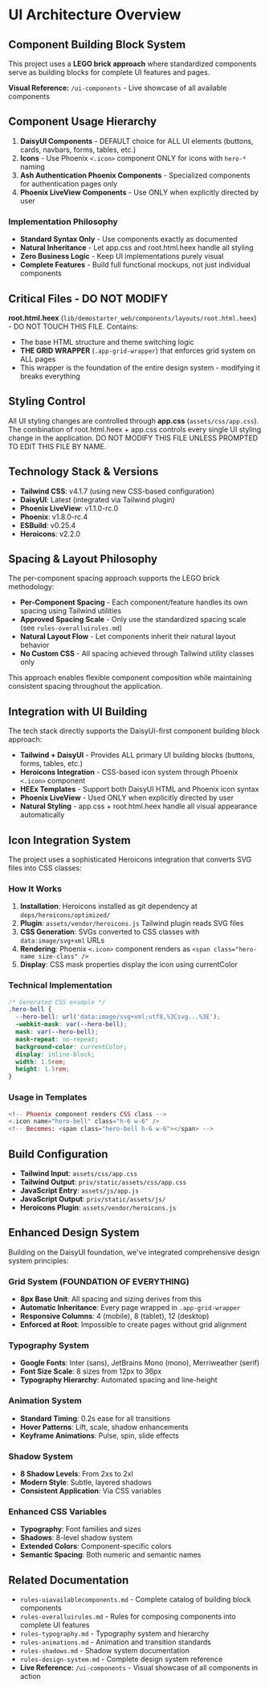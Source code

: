 # UI Architecture Overview

## Component Building Block System

This project uses a **LEGO brick approach** where standardized components serve as building blocks for complete UI features and pages.

**Visual Reference:** `/ui-components` - Live showcase of all available components

## Component Usage Hierarchy

1. **DaisyUI Components** - DEFAULT choice for ALL UI elements (buttons, cards, navbars, forms, tables, etc.)
2. **Icons** - Use Phoenix `<.icon>` component ONLY for icons with `hero-*` naming  
3. **Ash Authentication Phoenix Components** - Specialized components for authentication pages only
4. **Phoenix LiveView Components** - Use ONLY when explicitly directed by user

### Implementation Philosophy
- **Standard Syntax Only** - Use components exactly as documented
- **Natural Inheritance** - Let app.css and root.html.heex handle all styling  
- **Zero Business Logic** - Keep UI implementations purely visual
- **Complete Features** - Build full functional mockups, not just individual components

## Critical Files - DO NOT MODIFY

**root.html.heex** (`lib/demostarter_web/components/layouts/root.html.heex`) - DO NOT TOUCH THIS FILE. Contains:
- The base HTML structure and theme switching logic
- **THE GRID WRAPPER** (`.app-grid-wrapper`) that enforces grid system on ALL pages
- This wrapper is the foundation of the entire design system - modifying it breaks everything

## Styling Control

All UI styling changes are controlled through **app.css** (`assets/css/app.css`). The combination of root.html.heex + app.css controls every single UI styling change in the application. DO NOT MODIFY THIS FILE UNLESS PROMPTED TO EDIT THIS FILE BY NAME. 

## Technology Stack & Versions

- **Tailwind CSS**: v4.1.7 (using new CSS-based configuration)
- **DaisyUI**: Latest (integrated via Tailwind plugin)
- **Phoenix LiveView**: v1.1.0-rc.0
- **Phoenix**: v1.8.0-rc.4
- **ESBuild**: v0.25.4
- **Heroicons**: v2.2.0

## Spacing & Layout Philosophy

The per-component spacing approach supports the LEGO brick methodology:

- **Per-Component Spacing** - Each component/feature handles its own spacing using Tailwind utilities
- **Approved Spacing Scale** - Only use the standardized spacing scale (see `rules-overalluirules.md`)
- **Natural Layout Flow** - Let components inherit their natural layout behavior
- **No Custom CSS** - All spacing achieved through Tailwind utility classes only

This approach enables flexible component composition while maintaining consistent spacing throughout the application.

## Integration with UI Building

The tech stack directly supports the DaisyUI-first component building block approach:

- **Tailwind + DaisyUI** - Provides ALL primary UI building blocks (buttons, forms, tables, etc.)
- **Heroicons Integration** - CSS-based icon system through Phoenix `<.icon>` component
- **HEEx Templates** - Support both DaisyUI HTML and Phoenix icon syntax
- **Phoenix LiveView** - Used ONLY when explicitly directed by user
- **Natural Styling** - app.css + root.html.heex handle all visual appearance automatically

## Icon Integration System

The project uses a sophisticated Heroicons integration that converts SVG files into CSS classes:

### How It Works
1. **Installation**: Heroicons installed as git dependency at `deps/heroicons/optimized/`
2. **Plugin**: `assets/vendor/heroicons.js` Tailwind plugin reads SVG files
3. **CSS Generation**: SVGs converted to CSS classes with `data:image/svg+xml` URLs
4. **Rendering**: Phoenix `<.icon>` component renders as `<span class="hero-name size-class" />`
5. **Display**: CSS mask properties display the icon using currentColor

### Technical Implementation
```css
/* Generated CSS example */
.hero-bell {
  --hero-bell: url('data:image/svg+xml;utf8,%3Csvg...%3E');
  -webkit-mask: var(--hero-bell);
  mask: var(--hero-bell);
  mask-repeat: no-repeat;
  background-color: currentColor;
  display: inline-block;
  width: 1.5rem;
  height: 1.5rem;
}
```

### Usage in Templates
```heex
<!-- Phoenix component renders CSS class -->
<.icon name="hero-bell" class="h-6 w-6" />
<!-- Becomes: <span class="hero-bell h-6 w-6"></span> -->
```

## Build Configuration

- **Tailwind Input**: `assets/css/app.css`
- **Tailwind Output**: `priv/static/assets/css/app.css`
- **JavaScript Entry**: `assets/js/app.js`
- **JavaScript Output**: `priv/static/assets/js/`
- **Heroicons Plugin**: `assets/vendor/heroicons.js`

## Enhanced Design System

Building on the DaisyUI foundation, we've integrated comprehensive design system principles:

### Grid System (FOUNDATION OF EVERYTHING)
- **8px Base Unit**: All spacing and sizing derives from this
- **Automatic Inheritance**: Every page wrapped in `.app-grid-wrapper`
- **Responsive Columns**: 4 (mobile), 8 (tablet), 12 (desktop)
- **Enforced at Root**: Impossible to create pages without grid alignment

### Typography System
- **Google Fonts**: Inter (sans), JetBrains Mono (mono), Merriweather (serif)
- **Font Size Scale**: 8 sizes from 12px to 36px
- **Typography Hierarchy**: Automated spacing and line-height

### Animation System
- **Standard Timing**: 0.2s ease for all transitions
- **Hover Patterns**: Lift, scale, shadow enhancements
- **Keyframe Animations**: Pulse, spin, slide effects

### Shadow System
- **8 Shadow Levels**: From 2xs to 2xl
- **Modern Style**: Subtle, layered shadows
- **Consistent Application**: Via CSS variables

### Enhanced CSS Variables
- **Typography**: Font families and sizes
- **Shadows**: 8-level shadow system
- **Extended Colors**: Component-specific colors
- **Semantic Spacing**: Both numeric and semantic names

## Related Documentation

- `rules-uiavailablecomponents.md` - Complete catalog of building block components
- `rules-overalluirules.md` - Rules for composing components into complete UI features
- `rules-typography.md` - Typography system and hierarchy
- `rules-animations.md` - Animation and transition standards
- `rules-shadows.md` - Shadow system documentation
- `rules-design-system.md` - Complete design system reference
- **Live Reference:** `/ui-components` - Visual showcase of all components in action